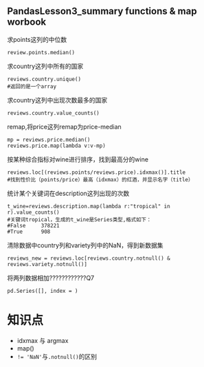 PandasLesson3_summary functions & map worbook
------------

求points这列的中位数
```
review.points.median()
```
求country这列中所有的国家
```
reviews.country.unique()
#返回的是一个array
```
求country这列中出现次数最多的国家
```
reviews.country.value_counts()
```
remap,将price这列remap为price-median
```
mp = reviews.price.median()
reviews.price.map(lambda v:v-mp)
```
按某种综合指标对wine进行排序，找到最高分的wine
```
reviews.loc[(reviews.points/reviews.price).idxmax()].title
#找到性价比（points/price）最高（idxmax）的红酒，并显示名字（title）
```
统计某个关键词在description这列出现的次数
``` pandas
t_wine=reviews.description.map(lambda r:"tropical" in r).value_counts()
#关键词tropical，生成的t_wine是Series类型,格式如下：
#False     378221
#True      908
```
清除数据中country列和variety列中的NaN，得到新数据集
```
reviews_new = reviews.loc[reviews.country.notnull() & reviews.variety.notnull()]
```
将两列数据相加????????????Q7
```
pd.Series([], index = )
```


知识点
=====
* idxmax 与 argmax
* map()
* `!= 'NaN'`与`.notnull()`的区别

